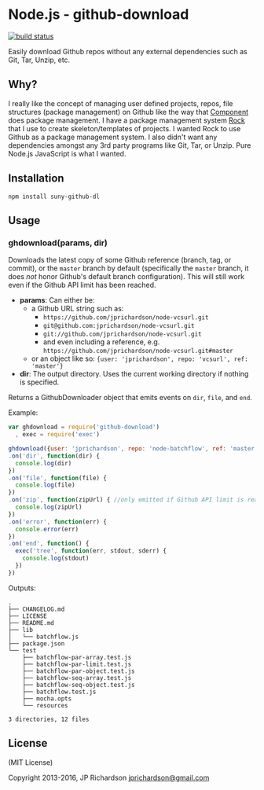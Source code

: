Node.js - github-download
================

[![build status](https://travis-ci.com/lamsd/suny-github-download.svg?branch=main)](https://travis-ci.com/lamsd/suny-github-download.svg?branch=main)

Easily download Github repos without any external dependencies such as Git, Tar, Unzip, etc.


Why?
----

I really like the concept of managing user defined projects, repos, file structures (package management) on Github like the way that [Component](https://github.com/component) does package management. I have a package management system [Rock](https://github.com/rocktemplates) that I use to create skeleton/templates of projects. I wanted Rock to use Github as a package management system. I also didn't want any dependencies amongst any 3rd party programs like Git, Tar, or Unzip. Pure Node.js JavaScript is what I wanted.


Installation
------------

    npm install suny-github-dl



Usage
-----

### ghdownload(params, dir)

Downloads the latest copy of some Github reference (branch, tag, or commit), or the `master` branch by default (specifically the `master` branch, it does _not_ honor Github's default branch configuration). This will still work even if the Github API limit has been reached.

- **params**: Can either be:
     - a Github URL string such as:
         - `https://github.com/jprichardson/node-vcsurl.git`
         - `git@github.com:jprichardson/node-vcsurl.git`
         - `git://github.com/jprichardson/node-vcsurl.git`
         - and even including a reference, e.g. `https://github.com/jprichardson/node-vcsurl.git#master`
     - or an object like so: `{user: 'jprichardson', repo: 'vcsurl', ref: 'master'}`
- **dir**: The output directory. Uses the current working directory if nothing is specified.

Returns a GithubDownloader object that emits events on `dir`, `file`, and `end`.

Example:

```javascript
var ghdownload = require('github-download')
  , exec = require('exec')

ghdownload({user: 'jprichardson', repo: 'node-batchflow', ref: 'master'}, process.cwd())
.on('dir', function(dir) {
  console.log(dir)
})
.on('file', function(file) {
  console.log(file)
})
.on('zip', function(zipUrl) { //only emitted if Github API limit is reached and the zip file is downloaded
  console.log(zipUrl)
})
.on('error', function(err) {
  console.error(err)
})
.on('end', function() {
  exec('tree', function(err, stdout, sderr) {
    console.log(stdout)
  })
})
```

Outputs:

    .
    ├── CHANGELOG.md
    ├── LICENSE
    ├── README.md
    ├── lib
    │   └── batchflow.js
    ├── package.json
    └── test
        ├── batchflow-par-array.test.js
        ├── batchflow-par-limit.test.js
        ├── batchflow-par-object.test.js
        ├── batchflow-seq-array.test.js
        ├── batchflow-seq-object.test.js
        ├── batchflow.test.js
        ├── mocha.opts
        └── resources

    3 directories, 12 files



License
-------

(MIT License)

Copyright 2013-2016, JP Richardson  <jprichardson@gmail.com>
